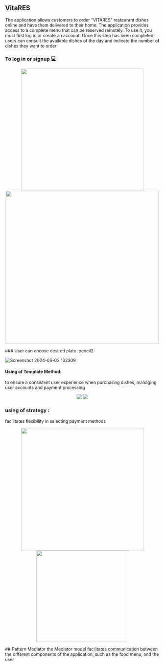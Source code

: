 ## VitaRES
 The application allows customers to order “VITARES” restaurant dishes online and have them delivered to their home.
 The application provides access to a complete menu that can be reserved remotely. To use it, you must first log in or
 create an account. Once this step has been completed, users can consult the available dishes of the day and indicate the
 number of dishes they want to order
 
 
 ### To log in or signup  :computer:

 
<p align="center">
  <img src="https://github.com/hayatvyhr/vitaRes-/assets/122895256/e845226c-e7f7-432a-9e93-8acc29ce6b95" width="400"/>
  <img src="https://github.com/hayatvyhr/vitaRes-/assets/122895256/f58c2dde-ccfd-4186-b2a9-3de7e0919951" width="500"/>
</p>
### User can choose desired plate  :pencil2: 

![Screenshot 2024-06-02 132309](https://github.com/hayatvyhr/vitaRes-/assets/122895256/9935334a-ecfd-4aa9-96e4-5e8c97050bb9)


#### Using of Template Method:
to ensure a consistent user experience when purchasing dishes, managing user accounts and payment processing
<p align="center">
    <img src="https://github.com/hayatvyhr/vitaRes-/assets/122895256/c3f53a4a-2df7-4ae0-95e8-e1f947cf5739" />
    <img src="https://github.com/hayatvyhr/vitaRes-/assets/122895256/95a3702d-2085-4c99-8bb7-a9fde3f1788a" />
</p>


### using of strategy :
facilitates flexibility in selecting payment methods
<p align="center">
  <img src="https://github.com/hayatvyhr/vitaRes-/assets/122895256/46ea6370-f6a5-4184-bb12-c38573ed2794" width="400" />
  <img src="https://github.com/hayatvyhr/vitaRes-/assets/122895256/14f72bc9-da33-4510-b56e-6e17fed2bf6a" width="300"/>
</p>
## Pattern Mediator
the Mediator model facilitates communication between the different components of the application, such as the food menu, and
 the user
